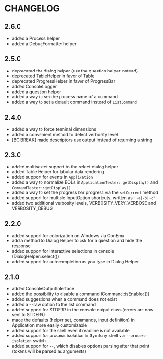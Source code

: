 CHANGELOG
=========

2.6.0
-----

* added a Process helper
* added a DebugFormatter helper

2.5.0
-----

* deprecated the dialog helper (use the question helper instead)
* deprecated TableHelper in favor of Table
* deprecated ProgressHelper in favor of ProgressBar
* added ConsoleLogger
* added a question helper
* added a way to set the process name of a command
* added a way to set a default command instead of `ListCommand`

2.4.0
-----

* added a way to force terminal dimensions
* added a convenient method to detect verbosity level
* [BC BREAK] made descriptors use output instead of returning a string

2.3.0
-----

* added multiselect support to the select dialog helper
* added Table Helper for tabular data rendering
* added support for events in `Application`
* added a way to normalize EOLs in `ApplicationTester::getDisplay()` and `CommandTester::getDisplay()`
* added a way to set the progress bar progress via the `setCurrent` method
* added support for multiple InputOption shortcuts, written as `'-a|-b|-c'`
* added two additional verbosity levels, VERBOSITY_VERY_VERBOSE and VERBOSITY_DEBUG

2.2.0
-----

* added support for colorization on Windows via ConEmu
* add a method to Dialog Helper to ask for a question and hide the response
* added support for interactive selections in console (DialogHelper::select())
* added support for autocompletion as you type in Dialog Helper

2.1.0
-----

* added ConsoleOutputInterface
* added the possibility to disable a command (Command::isEnabled())
* added suggestions when a command does not exist
* added a --raw option to the list command
* added support for STDERR in the console output class (errors are now sent to STDERR)
* made the defaults (helper set, commands, input definition) in Application more easily customizable
* added support for the shell even if readline is not available
* added support for process isolation in Symfony shell via
  `--process-isolation` switch
* added support for `--`, which disables options parsing after that point
  (tokens will be parsed as arguments)
